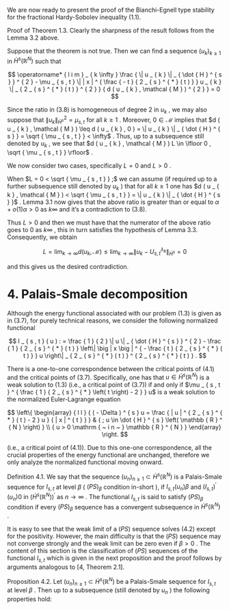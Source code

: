We are now ready to present the proof of the Bianchi-Egnell type stability for the fractional Hardy-Sobolev inequality (1.1).  

Proof of Theorem 1.3. Clearly the sharpness of the result follows from the Lemma 3.2 above.  

Suppose that the theorem is not true. Then we can find a sequence $( u _ { k } ) _ { k \geq 1 }$ in $\Dot { H } ^ { s } \left( \mathbb { R } ^ { N } \right)$ such that  

$$
\operatorname* { l i m } _ { k  \infty } \frac { \| u _ { k } \| _ { \dot { H } ^ { s } } ^ { 2 } - \mu _ { s , t } \| | x | ^ { \frac { - t } { 2 _ { s } ^ { * } ( t ) } } u _ { k } \| _ { 2 _ { s } ^ { * } ( t ) } ^ { 2 } } { d ( u _ { k } , \mathcal { M } ) ^ { 2 } } = 0
$$  

Since the ratio in (3.8) is homogeneous of degree 2 in $u _ { k }$ , we may also suppose that $\| u _ { k } \| _ { \dot { H } ^ { s } } ^ { 2 } = \mu _ { s , t }$ for all $k \geq 1$ . Moreover, $0 \in \mathcal { M }$ implies that $d ( u _ { k } , \mathcal { M } ) \leq d ( u _ { k } , 0 ) = \| u _ { k } \| _ { \dot { H } ^ { s } } = \sqrt { \mu _ { s , t } } < \infty$ . Thus, up to a subsequence still denoted by $u _ { k }$ , we see that $d ( u _ { k } , \mathcal { M } )  L \in \lfloor 0 , \sqrt { \mu _ { s , t } } \rfloor$ .  

We now consider two cases, specifically $L = 0$ and $L > 0$ .  

When $L = 0 < \sqrt { \mu _ { s , t } } ;$ we can assume (if required up to a further subsequence still denoted by $u _ { k }$ ) that for all $k \geq 1$ one has $d ( u _ { k } , \mathcal { M } ) < \sqrt { \mu _ { s , t } } = \| u _ { k } \| _ { \dot { H } ^ { s } }$ . Lemma 3.1 now gives that the above ratio is greater than or equal to $\alpha + o ( 1 )  \alpha > 0$ as $k  \infty$ and it’s a contradiction to (3.8).  

Thus $L > 0$ and then we must have that the numerator of the above ratio goes to $0$ as $k  \infty$ , this in turn satisfies the hypothesis of Lemma 3.3. Consequently, we obtain  

$$
L = \operatorname* { l i m } _ { k \to \infty } d ( u _ { k } , { \mathcal { M } } ) \leq \operatorname* { l i m } _ { k \to \infty } \| u _ { k } - U _ { s , t } ^ { \lambda _ { k } } \| _ { \dot { H } ^ { s } } = 0
$$  

and this gives us the desired contradiction.  

# 4. Palais-Smale decomposition  

Although the energy functional associated with our problem (1.3) is given as in (3.7), for purely technical reasons, we consider the following normalized functional  

$$
I _ { s , t } ( u ) : = \frac { 1 } { 2 } \| u \| _ { \dot { H } ^ { s } } ^ { 2 } - \frac { 1 } { 2 _ { s } ^ { * } ( t ) } \left\| \big | x \big | ^ { - \frac { t } { 2 _ { s } ^ { * } ( t ) } } u \right\| _ { 2 _ { s } ^ { * } ( t ) } ^ { 2 _ { s } ^ { * } ( t ) } .
$$  

There is a one-to-one correspondence between the critical points of (4.1) and the critical points of (3.7). Specifically, one has that $u \in \dot { H } ^ { s } \left( \mathbb { R } ^ { N } \right)$ is a weak solution to (1.3) (i.e., a critical point of (3.7)) if and only if $\mu _ { s , t } ^ { \frac { 1 } { 2 _ { s } ^ { * } \left( t \right) - 2 } } u$ is a weak solution to the normalized Euler-Lagrange equation  

$$
\left\{ \begin{array} { l l } { ( - \Delta ) ^ { s } u = \frac { | u | ^ { 2 _ { s } ^ { * } ( t ) - 2 } u } { | x | ^ { t } } } & { ; u \in \dot { H } ^ { s } \left( \mathbb { R } ^ { N } \right) } \\ { u > 0 \mathrm { ~ i n ~ } \mathbb { R } ^ { N } } \end{array} \right.
$$  

(i.e., a critical point of (4.1)). Due to this one-one correspondence, all the crucial properties of the energy functional are unchanged, therefore we only analyze the normalized functional moving onward.  

Definition 4.1. We say that the sequence $( u _ { n } ) _ { n \geq 1 } \subset \dot { H } ^ { s } ( \mathbb { R } ^ { N } )$ is a Palais-Smale sequence for $I _ { s , t }$ at level $\beta$ ( $( P S ) _ { \beta }$ condition in-short ), if $I _ { s , t } ( u _ { n } )  \beta$ and $( I _ { s , t } ) ^ { \prime } ( u _ { n } )  0$ in $\left( \dot { H } ^ { s } \left( \mathbb { R } ^ { N } \right) \right) ^ { \prime }$ as $n \to \infty$ . The functional $I _ { s , t }$ is said to satisfy $( P S ) _ { \beta }$ condition if every $( P S ) _ { \beta }$ sequence has a convergent subsequence in $\dot { H } ^ { s } \left( \mathbb { R } ^ { N } \right)$ .  

It is easy to see that the weak limit of a $( P S )$ sequence solves (4.2) except for the positivity. However, the main difficulty is that the $( P S )$ sequence may not converge strongly and the weak limit can be zero even if $\beta > 0$ . The content of this section is the classification of $( P S )$ sequences of the functional $I _ { s , t }$ which is given in the next proposition and the proof follows by arguments analogous to [4, Theorem 2.1].  

Proposition 4.2. Let $( u _ { n } ) _ { n \geq 1 } \subset \Dot { H } ^ { s } \left( \mathbb { R } ^ { N } \right)$ be a Palais-Smale sequence for $I _ { s , t }$ at level $\beta$ . Then up to a subsequence (still denoted by $u _ { n }$ ) the following properties hold:  